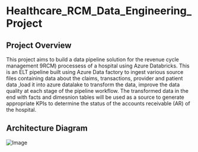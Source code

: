 # Healthcare_RCM_Data_Engineering_Project

## Project Overview
This project aims to build a data pipeline solution for the revenue cycle management 9RCM) processess of a hospital using Azure Databricks. This is an ELT pipeline built using Azure Data factory to ingest various source files containing data about the claims, transactions, provider and patient data ,load it into azure datalake to transform the data, improve the data quality at each stage of the pipeline workflow. The transformed data in the end with facts and dimesnion tables will be used as a source to generate appropriate KPIs to determine the status of the accounts receivable (AR) of the hospital. 

## Architecture Diagram
![Image](https://github.com/user-attachments/assets/44a7ad60-03a9-406f-acd3-d570d96f5bf5)

